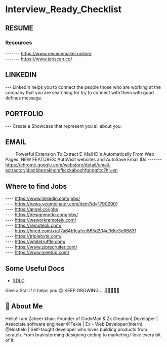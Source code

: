 # Interview_Ready_Checklist

## RESUME
### Resources 
------- https://www.resumemaker.online/ </br>
------- https://www.jobscan.co/

## LINKEDIN
--- LinkedIn helps you to connect the people those who are working at the company that you are searching for try to connect with them with good defines message.

## PORTFOLIO
--- Create a Showcase that represent you all about you.

## EMAIL

-----Powerful Extension To Extract E-Mail ID's Automatically From Web Pages. NEW FEATURES: AutoVisit websites and AutoSave Email IDs.-------https://chrome.google.com/webstore/detail/email-extractor/jdianbbpnakhcmfkcckaboohfgnngfcc?hl=en


## Where to find Jobs
---- https://www.linkedin.com/jobs/ </br>
---- https://news.ycombinator.com/item?id=17902901 </br>
---- https://angel.co/jobs </br>
---- https://designmodo.com/jobs/ </br>
---- https://weworkremotely.com/ </br>
---- https://remoteok.com/ </br>
---- https://hired.com/x/a17a64b1eafce885d204c36fe3e66831 </br>
---- https://triplebyte.com/ </br>
---- https://whitetruffle.com/ </br>
---- https://www.ziprecruiter.com/ </br>
---- https://www.meetup.com/ </br>

## Some Useful Docs
- [SDLC](/SD/SDLC.md)


Give a Star if it helps you 😊 KEEP GROWING.....🚀🚀🚀🚀🚀
## 🚀 About Me
Hello! I am Zaheer khan. Founder of CodxMan & Zk Creation| Developer | 
Associate software engineer @Fexle | Ex - Web Developer(Intern) @Hostlelo | Self-taught developer who loves building products from scratch. From brainstorming designing coding to marketing I love every bit of it.
